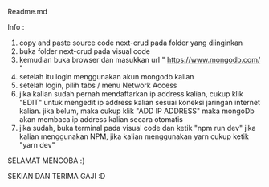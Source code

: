 Readme.md

Info :
1. copy and paste source code next-crud pada folder yang diinginkan
2. buka folder next-crud pada visual code
3. kemudian buka browser dan masukkan url " https://www.mongodb.com/ "
4. setelah itu login menggunakan akun mongodb kalian
5. setelah login, pilih tabs / menu Network Access
6. jika kalian sudah pernah mendaftarkan ip address kalian, cukup klik "EDIT"
untuk mengedit ip address kalian sesuai koneksi jaringan internet kalian. jika
belum, maka cukup klik "ADD IP ADDRESS" maka mongoDb akan membaca ip address kalian
secara otomatis
7. jika sudah, buka terminal pada visual code dan ketik "npm run dev" jika kalian 
menggunakan NPM, jika kalian menggunakan yarn cukup ketik "yarn dev"

SELAMAT MENCOBA :)

SEKIAN DAN TERIMA GAJI :D